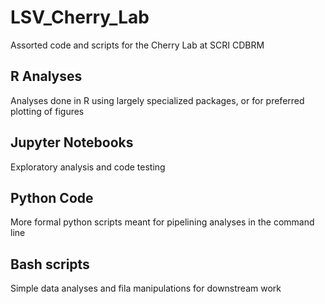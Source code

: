 # LSV_Cherry_Lab

Assorted code and scripts for the Cherry Lab at SCRI CDBRM


## R Analyses
Analyses done in R using largely specialized packages, or for preferred plotting of figures

## Jupyter Notebooks
Exploratory analysis and code testing

## Python Code
More formal python scripts meant for pipelining analyses in the command line

## Bash scripts
Simple data analyses and fila manipulations for downstream work
